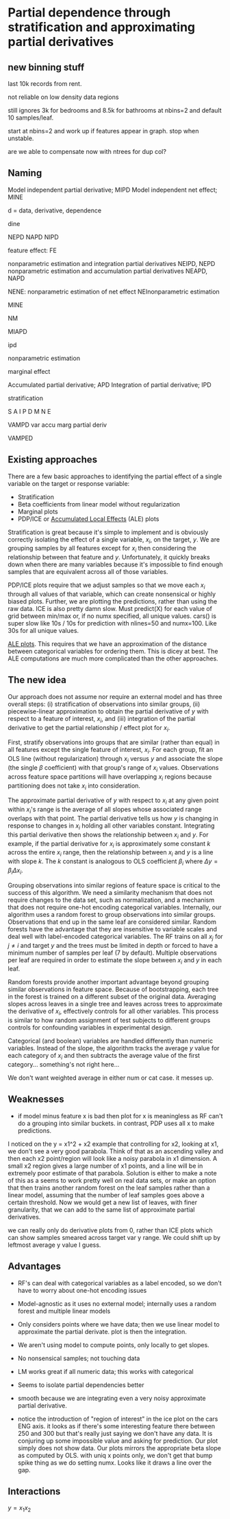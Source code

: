 # Partial dependence through stratification and approximating partial derivatives

## new binning stuff

last 10k records from rent.

not reliable on low density data regions

still ignores 3k for bedrooms and 8.5k for bathrooms at nbins=2 and default 10 samples/leaf.

start at nbins=2 and work up if features appear in graph. stop when unstable.

are we able to compensate now with ntrees for dup col?

## Naming

Model independent partial derivative; MIPD
Model independent net effect; MINE

d = data, derivative, dependence

dine

NEPD
NAPD
NIPD

feature effect: FE
 
nonparametric estimation and integration partial derivatives
NEIPD, NEPD
nonparametric estimation and accumulation partial derivatives
NEAPD, NAPD

NENE: nonparametric estimation of net effect
NEInonparametric estimation

MINE

NM

MIAPD

ipd

nonparametric estimation
 
marginal effect
 
Accumulated partial derivative; APD
Integration of partial derivative; IPD

stratification

S A I P D M N E

VAMPD
var accu marg partial deriv

VAMPED


## Existing approaches

There are a few basic approaches to identifying the partial effect of a single variable on the target or response variable:

* Stratification
* Beta coefficients from linear model without regularization
* Marginal plots
* PDP/ICE or [Accumulated Local Effects](https://arxiv.org/abs/1612.08468) (ALE) plots

Stratification is great because it's simple to implement and is obviously correctly isolating the effect of a single variable, $x_i$, on the target, $y$. We are grouping samples by all features except for $x_i$ then considering the relationship between that feature and $y$.   Unfortunately, it quickly breaks down when there are many variables because it's impossible to find enough samples that are equivalent across all of those variables.

PDP/ICE plots require that we adjust samples so that we move each $x_i$ through all values of that variable, which can create nonsensical or highly biased plots. Further, we are plotting the predictions, rather than using the raw data. ICE is also pretty damn slow. Must predict(X) for each value of grid between min/max or, if no numx specified, all unique values. cars() is super slow like 10s / 10s for prediction with nlines=50 and numx=100. Like 30s for all unique values.

[ALE plots](https://christophm.github.io/interpretable-ml-book/ale.html#disadvantages-7). This requires that we have an approximation of the distance between categorical variables for ordering them.  This is dicey at best. The ALE computations are much more complicated than the other approaches.

## The new idea

Our approach does not assume nor require an external model and has three overall steps: (i) stratification of observations into similar groups, (ii) piecewise-linear approximation to obtain the partial derivative of $y$ with respect to a feature of interest, $x_i$, and (iii) integration of the partial derivative to get the partial relationship / effect plot for $x_i$.
 
First, stratify observations into groups that are similar (rather than equal) in all features except the single feature of interest, $x_i$.  For each group, fit an OLS line (without regularization) through $x_i$ versus $y$ and associate the slope (the single $\beta$ coefficient) with that group's range of $x_i$ values.  Observations across feature space partitions will have overlapping $x_i$ regions because partitioning does not take $x_i$ into consideration.

The approximate partial derivative of $y$ with respect to $x_i$ at any given point within $x_i$'s range is the average of all slopes whose associated range overlaps with that point.  The partial derivative tells us how $y$ is changing in response to changes in $x_i$  holding all other variables constant. Integrating this partial derivative then shows the relationship between $x_i$ and $y$. For example, if the partial derivative for $x_i$ is approximately some constant $k$ across the entire $x_i$ range, then the relationship between $x_i$ and $y$ is a line with slope $k$.  The $k$ constant is analogous to OLS coefficient $\beta_i$ where $\Delta y = \beta_i \Delta x_i$.

Grouping observations into similar regions of feature space is critical to the success of this algorithm.  We need a similarity mechanism that does not require changes to the data set, such as normalization, and a mechanism that does not require one-hot encoding categorical variables.  Internally, our algorithm uses a random forest to group observations into similar groups. Observations that end up in the same leaf are considered similar. Random forests have the advantage that they are insensitive to variable scales and deal well with label-encoded categorical variables. The RF trains on all $x_j$ for $j \neq i$ and target $y$ and the trees must be limited in depth or forced to have a minimum number of samples per leaf (7 by default).  Multiple observations per leaf are required in order to estimate the slope between $x_i$ and $y$ in each leaf.

Random forests provide another important advantage beyond grouping similar observations in feature space. Because of bootstrapping, each tree in the forest is trained on a different subset of the original data. Averaging slopes across leaves in a single tree and leaves across trees to approximate the derivative of $x_i$, effectively controls for all other variables. This process is similar to how random assignment of test subjects to different groups controls for confounding variables in experimental design.

Categorical (and boolean) variables are handled differently than numeric variables. Instead of the slope, the algorithm tracks the average $y$ value for each category of $x_i$ and then subtracts the average value of the first category... something's not right here...

We don't want weighted average in either num or cat case. it messes up.

## Weaknesses

* if model minus feature x is bad then plot for x is meaningless as RF
can't do a grouping into similar buckets. in contrast, PDP uses all x to make
predictions.

I noticed on the y = x1^2 + x2 example that controlling for x2, looking at x1, we don't see a very good parabola. Think of that as an ascending valley and then each x2 point/region will look like a noisy parabola in x1 dimension. A small x2 region gives a large number of x1 points, and a line will be in extremely poor estimate of that parabola. Solution is either to make a note of this as a seems to work pretty well on real data sets, or make an option that then trains another random forest on the leaf samples rather than a linear model, assuming that the number of leaf samples goes above a certain threshold. Now we would get a new list of leaves, with finer granularity, that we can add to the same list of approximate partial derivatives.

we can really only do derivative plots from 0, rather than ICE plots which can show samples smeared across target var y range.  We could shift up by leftmost average y value I guess.

## Advantages

* RF's can deal with categorical variables as a label encoded, so we don't have to worry about one-hot encoding issues
 
* Model-agnostic as it uses no external model; internally uses a random forest and multiple linear models

* Only considers points where we have data; then we use linear model to
  approximate the partial derivate. plot is then the integration.

* We aren't using model to compute points, only locally to get slopes.

* No nonsensical samples; not touching data

* LM works great if all numeric data; this works with categorical

* Seems to isolate partial dependencies better

* smooth because we are integrating even a very noisy approximate partial derivative.

* notice the introduction of "region of interest" in the ice plot on the cars ENG axis. it looks as if there's some interesting feature there between 250 and 300 but that's really just saying we don't have any data. It is conjuring up some impossible value and asking for prediction. Our plot simply does not show data. Our plots mirrors the appropriate beta slope as computed by OLS. with uniq x points only, we don't get that bump spike thing as we do setting numx. Looks like it draws a line over the gap.

## Interactions

$y = x_1 x_2$